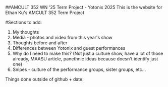 ##AMCULT 352 WN '25 Term Project - Yotonix 2025
This is the website for Ethan Ku's AMCULT 352 Term Project

#Sections to add:
1) My thoughts
2) Media - photos and video from this year's show
3) Thoughts before and after
4) Differences between Yotonix and guest performances
5) Why do I need to make this? (Not just a culture show, have a lot of those already, MAASU article, panethnic ideas because doesn't identify just one)
6) Snipes - culture of the performance groups, sister groups, etc...

Things done outside of github + date: